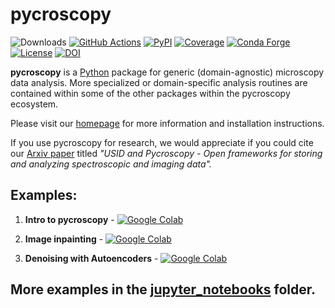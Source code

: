 # pycroscopy

![Downloads](http://pepy.tech/badge/pycroscopy)
[![GitHub Actions](https://github.com/pycroscopy/pycroscopy/workflows/build/badge.svg?branch=main)](https://github.com/pycroscopy/pycroscopy/actions?query=workflow%3Abuild)
[![PyPI](https://img.shields.io/pypi/v/pycroscopy.svg)](https://pypi.org/project/pyCroscopy/)
[![Coverage](https://codecov.io/gh/pycroscopy/pycroscopy/branch/main/graph/badge.svg?token=HXGZMKzJqb)](https://codecov.io/gh/pycroscopy/pycroscopy)
[![Conda Forge](https://img.shields.io/conda/vn/conda-forge/pycroscopy.svg)](https://github.com/conda-forge/pycroscopy-feedstock)
[![License](https://img.shields.io/pypi/l/pycroscopy.svg)](https://pypi.org/project/pyCroscopy/)
[![DOI](https://zenodo.org/badge/61456133.svg)](https://zenodo.org/badge/latestdoi/61456133)

**pycroscopy** is a [Python](http://www.python.org/) package for generic (domain-agnostic) microscopy data analysis. More specialized or domain-specific analysis routines are contained within some of the other packages within the pycroscopy ecosystem.

Please visit our [homepage](https://pycroscopy.github.io/pycroscopy/about.html) for more information and installation instructions.

If you use pycroscopy for research, we would appreciate if you could cite our [Arxiv paper](https://arxiv.org/abs/1903.09515) titled *"USID and Pycroscopy - Open frameworks for storing and analyzing spectroscopic and imaging data".*

## Examples:
1. **Intro to pycroscopy** - [![Google Colab](https://colab.research.google.com/assets/colab-badge.svg)](https://colab.research.google.com/github/pycroscopy/pycroscopy/blob/main/jupyter_notebooks/Intro_to_Pycroscopy.ipynb)


2. **Image inpainting** - [![Google Colab](https://colab.research.google.com/assets/colab-badge.svg)](https://colab.research.google.com/github/pycroscopy/pycroscopy/blob/main/jupyter_notebooks/Inpainting_example.ipynb)


3. **Denoising with Autoencoders** - [![Google Colab](https://colab.research.google.com/assets/colab-badge.svg)](https://colab.research.google.com/github/pycroscopy/pycroscopy/blob/main/jupyter_notebooks/PycroscopyDenosingAutoencoder.ipynb)

## More examples in the [jupyter_notebooks](jupyter_notebooks/) folder.
